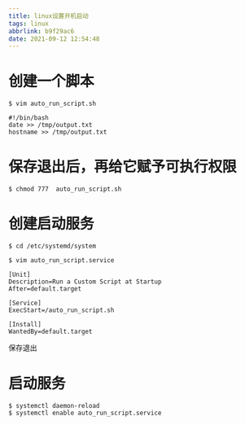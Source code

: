 ```yaml
---
title: linux设置开机启动
tags: linux
abbrlink: b9f29ac6
date: 2021-09-12 12:54:48
---
```



# 创建一个脚本
```shell
$ vim auto_run_script.sh

#!/bin/bash
date >> /tmp/output.txt
hostname >> /tmp/output.txt
```
# 保存退出后，再给它赋予可执行权限
```shell
$ chmod 777  auto_run_script.sh
```

# 创建启动服务

 ```shell
$ cd /etc/systemd/system

$ vim auto_run_script.service

[Unit]
Description=Run a Custom Script at Startup
After=default.target

[Service]
ExecStart=/auto_run_script.sh

[Install]
WantedBy=default.target

```
保存退出

# 启动服务
```
$ systemctl daemon-reload
$ systemctl enable auto_run_script.service
```